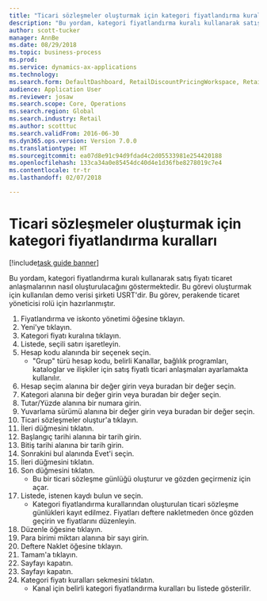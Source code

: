 ```yaml
--- 
title: "Ticari sözleşmeler oluşturmak için kategori fiyatlandırma kuralları"
description: "Bu yordam, kategori fiyatlandırma kuralı kullanarak satış fiyatı ticaret anlaşmalarının nasıl oluşturulacağını göstermektedir."
author: scott-tucker
manager: AnnBe
ms.date: 08/29/2018
ms.topic: business-process
ms.prod: 
ms.service: dynamics-ax-applications
ms.technology: 
ms.search.form: DefaultDashboard, RetailDiscountPricingWorkspace, RetailPricingDiscountCategoryPriceRule, RetailCategoryPriceRule, EcoResCategorySingleLookup, RetailCategoryPriceWizard, PriceDiscAdm, PriceDiscAdmTable
audience: Application User
ms.reviewer: josaw
ms.search.scope: Core, Operations
ms.search.region: Global
ms.search.industry: Retail
ms.author: scotttuc
ms.search.validFrom: 2016-06-30
ms.dyn365.ops.version: Version 7.0.0
ms.translationtype: HT
ms.sourcegitcommit: ea07d8e91c94d9fdad4c2d05533981e254420188
ms.openlocfilehash: 133ca34a0e85454dc40d4e1d36fbe8278019c7e4
ms.contentlocale: tr-tr
ms.lasthandoff: 02/07/2018

---
```

# <a name="category-pricing-rules-to-create-trade-agreements"></a>Ticari sözleşmeler oluşturmak için kategori fiyatlandırma kuralları

[!include[task guide banner](../includes/task-guide-banner.md)]

Bu yordam, kategori fiyatlandırma kuralı kullanarak satış fiyatı ticaret anlaşmalarının nasıl oluşturulacağını göstermektedir. Bu görevi oluşturmak için kullanılan demo verisi şirketi USRT'dir. Bu görev, perakende ticaret yöneticisi rolü için hazırlanmıştır.

1. Fiyatlandırma ve iskonto yönetimi öğesine tıklayın.
2. Yeni'ye tıklayın.
3. Kategori fiyatı kuralına tıklayın.
4. Listede, seçili satırı işaretleyin.
5. Hesap kodu alanında bir seçenek seçin.
    * "Grup" türü hesap kodu, belirli Kanallar, bağlılık programları, kataloglar ve ilişkiler için satış fiyatlı ticari anlaşmaları ayarlamakta kullanılır.  
6. Hesap seçim alanına bir değer girin veya buradan bir değer seçin.
7. Kategori alanına bir değer girin veya buradan bir değer seçin.
8. Tutar/Yüzde alanına bir numara girin.
9. Yuvarlama sürümü alanına bir değer girin veya buradan bir değer seçin.
10. Ticari sözleşmeler oluştur'a tıklayın.
11. İleri düğmesini tıklatın.
12. Başlangıç tarihi alanına bir tarih girin.
13. Bitiş tarihi alanına bir tarih girin.
14. Sonrakini bul alanında Evet'i seçin.
15. İleri düğmesini tıklatın.
16. Son düğmesini tıklatın.
    * Bu bir ticari sözleşme günlüğü oluşturur ve gözden geçirmeniz için açar.  
17. Listede, istenen kaydı bulun ve seçin.
    * Kategori fiyatlandırma kurallarından oluşturulan ticari sözleşme günlükleri kayıt edilmez. Fiyatları deftere nakletmeden önce gözden geçirin ve fiyatlarını düzenleyin.  
18. Düzenle öğesine tıklayın.
19. Para birimi miktarı alanına bir sayı girin.
20. Deftere Naklet öğesine tıklayın.
21. Tamam'a tıklayın.
22. Sayfayı kapatın.
23. Sayfayı kapatın.
24. Kategori fiyatı kuralları sekmesini tıklatın.
    * Kanal için belirli kategori fiyatlandırma kuralları bu listede gösterilir.  


